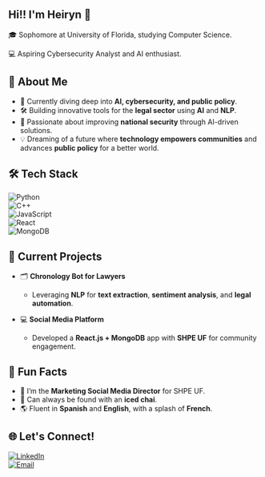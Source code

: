 ## Hi!! I'm Heiryn 👋
🎓 Sophomore at University of Florida, studying Computer Science.

💻 Aspiring Cybersecurity Analyst and AI enthusiast.

## 🚀 About Me  
- 🌱 Currently diving deep into **AI, cybersecurity, and public policy**.  
- 🛠️ Building innovative tools for the **legal sector** using **AI** and **NLP**.  
- 🎯 Passionate about improving **national security** through AI-driven solutions.  
- 💡 Dreaming of a future where **technology empowers communities** and advances **public policy** for a better world.  

## 🛠️ Tech Stack  
![Python](https://img.shields.io/badge/Python-3776AB?style=for-the-badge&logo=python&logoColor=white)  
![C++](https://img.shields.io/badge/C++-00599C?style=for-the-badge&logo=cplusplus&logoColor=white)  
![JavaScript](https://img.shields.io/badge/JavaScript-F7DF1E?style=for-the-badge&logo=javascript&logoColor=black)  
![React](https://img.shields.io/badge/React-61DAFB?style=for-the-badge&logo=react&logoColor=black)  
![MongoDB](https://img.shields.io/badge/MongoDB-47A248?style=for-the-badge&logo=mongodb&logoColor=white)  

## 🌟 Current Projects  
- 🗂️ **Chronology Bot for Lawyers**  
  - Leveraging **NLP** for **text extraction**, **sentiment analysis**, and **legal automation**.  

- 💻 **Social Media Platform**  
  - Developed a **React.js + MongoDB** app with **SHPE UF** for community engagement.  

## 🌈 Fun Facts  
- 🎨 I’m the **Marketing Social Media Director** for SHPE UF.
- 🧋 Can always be found with an **iced chai**.
- 🌎 Fluent in **Spanish** and **English**, with a splash of **French**.  

## 🌐 Let's Connect!  
[![LinkedIn](https://img.shields.io/badge/LinkedIn-0A66C2?style=for-the-badge&logo=linkedin&logoColor=white)](www.linkedin.com/in/heirynhr)  
[![Email](https://img.shields.io/badge/Email-D14836?style=for-the-badge&logo=gmail&logoColor=white)](mailto:heirynhr@gmail.com)  


<!--
**heirynhr/heirynhr** is a ✨ _special_ ✨ repository because its `README.md` (this file) appears on your GitHub profile.

Here are some ideas to get you started:

- 🔭 I’m currently working on ...
- 🌱 I’m currently learning ...
- 👯 I’m looking to collaborate on ...
- 🤔 I’m looking for help with ...
- 💬 Ask me about ...
- 📫 How to reach me: ...
- 😄 Pronouns: ...
- ⚡ Fun fact: ...
-->


